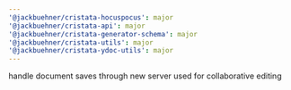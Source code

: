 ```yaml
---
'@jackbuehner/cristata-hocuspocus': major
'@jackbuehner/cristata-api': major
'@jackbuehner/cristata-generator-schema': major
'@jackbuehner/cristata-utils': major
'@jackbuehner/cristata-ydoc-utils': major
---
```


handle document saves through new server used for collaborative editing
